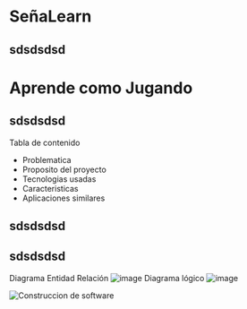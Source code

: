 # SeñaLearn
## sdsdsdsd
# Aprende como Jugando
## sdsdsdsd
Tabla de contenido 
- Problematica
- Proposito del proyecto
- Tecnologias usadas
- Caracteristicas
- Aplicaciones similares
## sdsdsdsd




## sdsdsdsd

Diagrama Entidad Relación
![image](https://github.com/eluqm/CS2024-1Grupo03/assets/106353782/4e876fc6-d4ed-4fcc-86bc-eab9100f2941)
Diagrama lógico
![image](https://github.com/eluqm/CS2024-1Grupo03/assets/106353782/220c0cb0-72e8-4444-8f34-710cf8e8c385)

![Construccion de software](https://github.com/eluqm/CS2024-1Grupo03/assets/106353782/aaa58715-1042-4288-99c0-1559add9a9fd)
